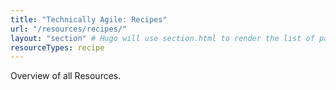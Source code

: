 ```yaml
---
title: "Technically Agile: Recipes"
url: "/resources/recipes/"
layout: "section" # Hugo will use section.html to render the list of pages
resourceTypes: recipe
---
```


Overview of all Resources.
